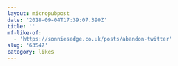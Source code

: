 ```yaml
---
layout: micropubpost
date: '2018-09-04T17:39:07.390Z'
title: ''
mf-like-of:
  - 'https://sonniesedge.co.uk/posts/abandon-twitter'
slug: '63547'
category: likes
---
```

